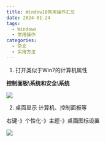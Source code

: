 ```yaml
---
title: Window10常用操作汇总
date: 2024-01-24
tags:
  - Windows
  - 常用操作
categories:
  - 杂文
  - 实用方法
---
```




1. 打开类似于Win7的计算机属性

**控制面板\系统和安全\系统**

![](https://cdn.jsdelivr.net/gh/hfshaobing/picx-images-hosting@master/20240124/Snipaste_2024-01-24_18-56-16.1v4bn7fvyjeo.webp)

2. 桌面显示 计算机、控制面板等

右键-》个性化-》主题-》桌面图标设置

![](https://cdn.jsdelivr.net/gh/hfshaobing/picx-images-hosting@master/20240124/Snipaste_2024-01-24_18-58-22.17gwl5u19l1c.webp)